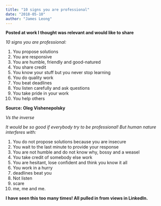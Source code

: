 ```yaml
---
title: "10 signs you are professional"
date: "2018-05-10"
author: "James Leong"
---
```



**Posted at work I thought was relevant and would like to share**

*10 signs you are professional:*

1. You propose solutions
2. You are responsive 
3. You are humble, friendly and good-natured
4. You share credit
5. You know your stuff but you never stop learning 
6. You do quality work
7. You beat deadlines
8. You listen carefully and ask questions 
9. You take pride in your work
10. You help others

**Source: Oleg Vishenepolsky**

*Vs the inverse*

*It would be so good if everybody try to be professional! But human nature interferes with:*

1. You do not propose solutions because you are insecure
2. You wait to the last minute to provide your response
3. You are not humble and do not know why, bossy and a weasel
4. You take credit of somebody else work
5. You are hesitant, lose confident and think you know it all
6. You work in a hurry
7. deadlines beat you
8. Not listen
9. scare
10. me, me and me.

**I have seen this too many times! All pulled in from views in LinkedIn.**
